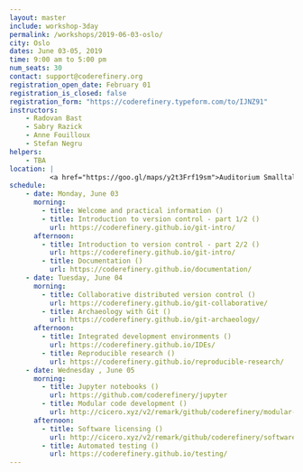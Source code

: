 ```yaml
---
layout: master
include: workshop-3day
permalink: /workshops/2019-06-03-oslo/
city: Oslo
dates: June 03-05, 2019
time: 9:00 am to 5:00 pm
num_seats: 30
contact: support@coderefinery.org
registration_open_date: February 01
registration_is_closed: false
registration_form: "https://coderefinery.typeform.com/to/IJNZ91"
instructors:
    - Radovan Bast
    - Sabry Razick
    - Anne Fouilloux
    - Stefan Negru
helpers:
    - TBA
location: |
          <a href="https://goo.gl/maps/y2t3Frf19sm">Auditorium Smalltalk</a>,  Ole-Johan Dahls hus.
schedule:
    - date: Monday, June 03
      morning:
        - title: Welcome and practical information ()
        - title: Introduction to version control - part 1/2 ()
          url: https://coderefinery.github.io/git-intro/
      afternoon:
        - title: Introduction to version control - part 2/2 ()
          url: https://coderefinery.github.io/git-intro/
        - title: Documentation ()
          url: https://coderefinery.github.io/documentation/
    - date: Tuesday, June 04
      morning:
        - title: Collaborative distributed version control ()
          url: https://coderefinery.github.io/git-collaborative/
        - title: Archaeology with Git ()
          url: https://coderefinery.github.io/git-archaeology/
      afternoon:
        - title: Integrated development environments ()
          url: https://coderefinery.github.io/IDEs/
        - title: Reproducible research ()
          url: https://coderefinery.github.io/reproducible-research/
    - date: Wednesday , June 05
      morning:
        - title: Jupyter notebooks ()
          url: https://github.com/coderefinery/jupyter
        - title: Modular code development ()
          url: http://cicero.xyz/v2/remark/github/coderefinery/modular-code-development/master/talk.md/
      afternoon:
        - title: Software licensing ()
          url: http://cicero.xyz/v2/remark/github/coderefinery/software-licensing/master/talk.md/
        - title: Automated testing ()
          url: https://coderefinery.github.io/testing/
---
```

